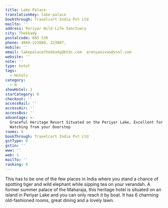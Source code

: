 ```yaml
---
title: Lake Palace
translationKey: lake-palace
bookthrough: Travelcart India Pvt Ltd
mailto: ''
address: Periyar Wild Life Sanctuary
city: Thekkady
postalcode: 685 536
phone: 4869-223888, 223887,
mobile: ''
email: lakepalacethekkady@ktdc.com  aranyanivas@vsnl.com
website: ''
note: ''
type: hotel
tags:
  - Hotels
category:
  - H
showHotel: 1
starCategory: 0
checkout: ''
accessRail: ''
accessAir: ''
accessBus: ''
advantage: >-
  Graceful Heritage Resort Situated on the Periyar Lake, Excellent for Wildlife
  Watching from your Doorstep
rooms: 6
bookThrough: Travelcart India Pvt Ltd
gstType: 0
gstin: ''
www: ''
web: 1
mailTo: ''
ranking: 0
---
```







This has to be one of the few places in India where you stand a chance of spotting tiger and wild elephant while sipping tea on your verandah. A former summer palace of the Maharaja, this heritage hotel is situated on an island in Periyar Lake and you can only reach it by boat. It has 6 charming old-fashioned rooms, great dining and a lovely lawn.